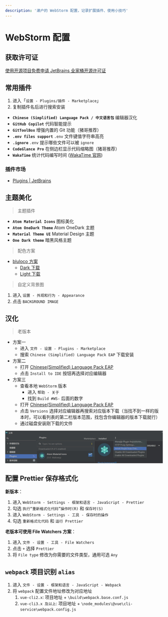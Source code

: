 ```yaml
---
description: '濑户的 WebStorm 配置，记录扩展插件、使用小技巧'
---
```


# WebStorm 配置

## 获取许可证

[使用开源项目免费申请 JetBrains 全家桶开源许可证](https://www.jetbrains.com/shop/eform/opensource)

## 常用插件

1. 进入「`设置 - Plugins/插件 - Marketplace`」
2. 复制插件名后进行搜索安装

- **`Chinese ​(Simplified)​ Language Pack / 中文语言包`** 编辑器汉化
- **`GitHub Copilot`** 代码智能提示
- **`GitToolBox`** 增强内置的 Git 功能（猪哥推荐）
- **`.env files support`** `.env` 文件键值字符串高亮
- **`.ignore`** `.env` 提示哪些文件可以被 `ignore`
- **`CodeGlance Pro`** 在侧边栏显示代码缩略图（猪哥推荐）
- **`WakaTime`** 统计代码编写时间 ([WakaTime 官网](https://wakatime.com/dashboard))

### 插件市场

- [Plugins | JetBrains](https://plugins.jetbrains.com/)

## 主题美化

> 主题插件

- **`Atom Material Icons`** 图标美化
- **`Atom OneDark Theme`** Atom OneDark 主题
- **`Material Theme UI`** Material Design 主题
- **`One Dark theme`** 暗黑风格主题

> 配色方案

- [bluloco 方案](https://github.com/uloco/webstorm-bluloco-scheme)
  - [Dark 下载](https://cdn.jsdelivr.net/gh/uloco/webstorm-bluloco-scheme/Bluloco%20Dark.icls)
  - [Light 下载](https://cdn.jsdelivr.net/gh/uloco/webstorm-bluloco-scheme/Bluloco%20Light.icls)

> 自定义背景图

1. 进入 `设置 - 外观和行为 - Appearance`
2. 点击 `BACKGROUND IMAGE`

## 汉化

> 老版本

- 方案一
  - 进入 `文件 - 设置 - Plugins - Marketplace`
  - 搜索 `Chinese ​(Simplified)​ Language Pack EAP` 下载安装
- 方案二
  - 打开 [Chinese ​(Simplified)​ Language Pack EAP](https://plugins.jetbrains.com/plugin/13710-chinese-simplified-language-pack-eap)
  - 点击 `Install to IDE` 按钮再选择对应编辑器
- 方案三
  - 查看本地 `WebStorm` 版本
    - 进入 `帮助 - 关于`
    - 找到 `Build #WS-` 后面的数字
  - 打开 [Chinese ​(Simplified)​ Language Pack EAP](https://plugins.jetbrains.com/plugin/13710-chinese-simplified-language-pack-eap)
  - 点击 `Versions` 选择对应编辑器再搜索对应版本下载（当找不到一样的版本时，可以看列表的第二栏版本范围，找包含你编辑器的版本下载就行）
  - 通过磁盘安装刚下载的文件

![磁盘安装](./images/instasll.jpg)

## 配置 Prettier 保存格式化

**新版本**：

1. 进入 `WebStorm - Settings - 框架和语言 - JavaScript - Prettier`
2. 勾选 `执行“重新格式化代码”操作时(R)` 和 `保存时(S)`
3. 进入 `WebStorm - Settings - 工具 - 保存时的操作`
4. 勾选 `重新格式化代码` 和 `运行 Prettier`

**老版本可使用 File Watchers 方案**：

1. 进入 `文件 - 设置 - 工具 - File Watchers`
2. 点击 `+` 选择 `Prettier`
3. 将 `File type` 修改为你需要的文件类型，通用可选 `Any`

## `webpack` 项目识别 `alias`

1. 进入 `文件 - 设置 - 框架和语言 - JavaScript - Webpack`
2. 将 `webpack` 配置文件地址修改为对应地址
   1. `vue-cli2.x`: 项目地址 + `\build\webpack.base.conf.js`
   2. `vue-cli3.x 及以上`: 项目地址 + `\node_modules\@vue\cli-service\webpack.config.js`
